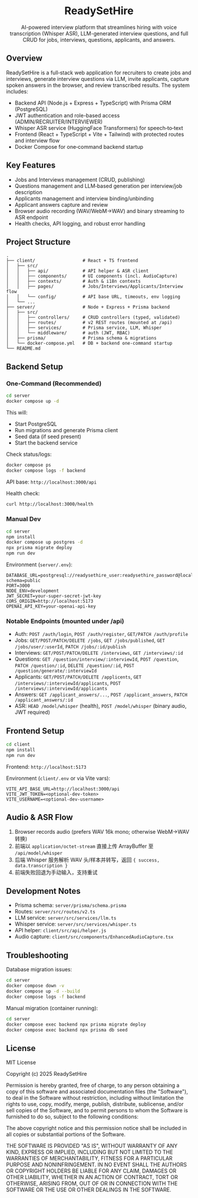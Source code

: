 <div align="center">

# ReadySetHire

AI-powered interview platform that streamlines hiring with voice transcription (Whisper ASR), LLM-generated interview questions, and full CRUD for jobs, interviews, questions, applicants, and answers.

</div>

## Overview

ReadySetHire is a full‑stack web application for recruiters to create jobs and interviews, generate interview questions via LLM, invite applicants, capture spoken answers in the browser, and review transcribed results. The system includes:

- Backend API (Node.js + Express + TypeScript) with Prisma ORM (PostgreSQL)
- JWT authentication and role-based access (ADMIN/RECRUITER/INTERVIEWER)
- Whisper ASR service (HuggingFace Transformers) for speech‑to‑text
- Frontend (React + TypeScript + Vite + Tailwind) with protected routes and interview flow
- Docker Compose for one‑command backend startup

## Key Features

- Jobs and Interviews management (CRUD, publishing)
- Questions management and LLM‑based generation per interview/job description
- Applicants management and interview binding/unbinding
- Applicant answers capture and review
- Browser audio recording (WAV/WebM→WAV) and binary streaming to ASR endpoint
- Health checks, API logging, and robust error handling

## Project Structure

```
.
├── client/                  # React + TS frontend
│   ├── src/
│   │   ├── api/             # API helper & ASR client
│   │   ├── components/      # UI components (incl. AudioCapture)
│   │   ├── contexts/        # Auth & i18n contexts
│   │   ├── pages/           # Jobs/Interviews/Applicants/Interview flow
│   │   └── config/          # API base URL, timeouts, env logging
│   └── ...
├── server/                  # Node + Express + Prisma backend
│   ├── src/
│   │   ├── controllers/     # CRUD controllers (typed, validated)
│   │   ├── routes/          # v2 REST routes (mounted at /api)
│   │   ├── services/        # Prisma service, LLM, Whisper
│   │   └── middleware/      # auth (JWT, RBAC)
│   ├── prisma/              # Prisma schema & migrations
│   └── docker-compose.yml   # DB + backend one‑command startup
└── README.md
```

## Backend Setup

### One‑Command (Recommended)
```bash
cd server
docker compose up -d
```
This will:
- Start PostgreSQL
- Run migrations and generate Prisma client
- Seed data (if seed present)
- Start the backend service

Check status/logs:
```bash
docker compose ps
docker compose logs -f backend
```

API base: `http://localhost:3000/api`

Health check:
```bash
curl http://localhost:3000/health
```

### Manual Dev
```bash
cd server
npm install
docker compose up postgres -d
npx prisma migrate deploy
npm run dev
```

Environment (`server/.env`):
```
DATABASE_URL=postgresql://readysethire_user:readysethire_password@localhost:5432/readysethire?schema=public
PORT=3000
NODE_ENV=development
JWT_SECRET=your-super-secret-jwt-key
CORS_ORIGIN=http://localhost:5173
OPENAI_API_KEY=your-openai-api-key
```

### Notable Endpoints (mounted under /api)
- Auth: `POST /auth/login`, `POST /auth/register`, `GET/PATCH /auth/profile`
- Jobs: `GET/POST/PATCH/DELETE /jobs`, `GET /jobs/published`, `GET /jobs/user/:userId`, `PATCH /jobs/:id/publish`
- Interviews: `GET/POST/PATCH/DELETE /interviews`, `GET /interviews/:id`
- Questions: `GET /question/interview/:interviewId`, `POST /question`, `PATCH /question/:id`, `DELETE /question/:id`, `POST /question/generate/:interviewId`
- Applicants: `GET/POST/PATCH/DELETE /applicents`, `GET /interviews/:interviewId/applicants`, `POST /interviews/:interviewId/applicants`
- Answers: `GET /applicant_answers/...`, `POST /applicant_answers`, `PATCH /applicant_answers/:id`
- ASR: `HEAD /model/whisper` (health), `POST /model/whisper` (binary audio, JWT required)

## Frontend Setup
```bash
cd client
npm install
npm run dev
```
Frontend: `http://localhost:5173`

Environment (`client/.env` or via Vite vars):
```
VITE_API_BASE_URL=http://localhost:3000/api
VITE_JWT_TOKEN=<optional-dev-token>
VITE_USERNAME=<optional-dev-username>
```

## Audio & ASR Flow
1) Browser records audio (prefers WAV 16k mono; otherwise WebM→WAV 转换)
2) 前端以 `application/octet-stream` 直接上传 ArrayBuffer 至 `/api/model/whisper`
3) 后端 Whisper 服务解析 WAV 头/样本并转写，返回 `{ success, data.transcription }`
4) 前端失败回退为手动输入，支持重试

## Development Notes
- Prisma schema: `server/prisma/schema.prisma`
- Routes: `server/src/routes/v2.ts`
- LLM service: `server/src/services/llm.ts`
- Whisper service: `server/src/services/whisper.ts`
- API helper: `client/src/api/helper.js`
- Audio capture: `client/src/components/EnhancedAudioCapture.tsx`

## Troubleshooting
Database migration issues:
```bash
cd server
docker compose down -v
docker compose up -d --build
docker compose logs -f backend
```

Manual migration (container running):
```bash
cd server
docker compose exec backend npx prisma migrate deploy
docker compose exec backend npx prisma db seed
```

## License

MIT License

Copyright (c) 2025 ReadySetHire

Permission is hereby granted, free of charge, to any person obtaining a copy
of this software and associated documentation files (the "Software"), to deal
in the Software without restriction, including without limitation the rights
to use, copy, modify, merge, publish, distribute, sublicense, and/or sell
copies of the Software, and to permit persons to whom the Software is
furnished to do so, subject to the following conditions:

The above copyright notice and this permission notice shall be included in all
copies or substantial portions of the Software.

THE SOFTWARE IS PROVIDED "AS IS", WITHOUT WARRANTY OF ANY KIND, EXPRESS OR
IMPLIED, INCLUDING BUT NOT LIMITED TO THE WARRANTIES OF MERCHANTABILITY,
FITNESS FOR A PARTICULAR PURPOSE AND NONINFRINGEMENT. IN NO EVENT SHALL THE
AUTHORS OR COPYRIGHT HOLDERS BE LIABLE FOR ANY CLAIM, DAMAGES OR OTHER
LIABILITY, WHETHER IN AN ACTION OF CONTRACT, TORT OR OTHERWISE, ARISING FROM,
OUT OF OR IN CONNECTION WITH THE SOFTWARE OR THE USE OR OTHER DEALINGS IN THE
SOFTWARE.
